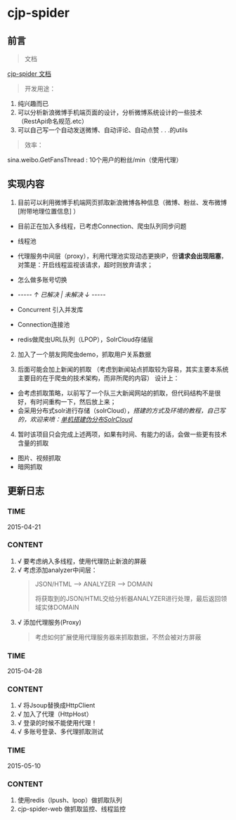 # cjp-spider

## 前言

> 文档

[cjp-spider 文档](https://github.com/JPCui/doc/tree/master/cjp-spider)

> 开发用途：

1. 纯兴趣而已
2. 可以分析新浪微博手机端页面的设计，分析微博系统设计的一些技术（RestApi命名规范.etc）
3. 可以自己写一个自动发送微博、自动评论、自动点赞 . . .的utils

> 效率：

sina.weibo.GetFansThread : 10个用户的粉丝/min（使用代理）

## 实现内容
1. 目前可以利用微博手机端网页抓取新浪微博各种信息（微博、粉丝、发布微博 [附带地理位置信息] ）
 - 目前正在加入多线程，已考虑Connection、爬虫队列同步问题
 - 线程池
 - 代理服务中间层（proxy），利用代理池实现动态更换IP，但**请求会出现阻塞**，对策是：开启线程监视该请求，超时则放弃请求；
 - 怎么做多账号切换

 - *-----  ↑ 已解决 | 未解决 ↓ -----*
 - Concurrent 引入并发库
 - Connection连接池
 - redis做爬虫URL队列（LPOP），SolrCloud存储层

2. 加入了一个朋友网爬虫demo，抓取用户关系数据

3. 后面可能会加上新闻的抓取
（考虑到新闻站点抓取较为容易，其实主要本系统主要目的在于爬虫的技术架构，而非所爬的内容）
设计上：
 - 会考虑抓取策略，以前写了一个队三大新闻网站的抓取，但代码结构不是很好，有时间重构一下，然后放上来；
 - 会采用分布式solr进行存储（solrCloud），*搭建的方式及环境的教程，自己写的，欢迎来喷：[单机搭建伪分布SolrCloud](http://wenku.baidu.com/view/8d858fb2360cba1aa911da59.html)*

4. 暂时该项目只会完成上述两项，如果有时间、有能力的话，会做一些更有技术含量的抓取

 - 图片、视频抓取
 - 暗网抓取
	
## 更新日志

### TIME
2015-04-21
### CONTENT

1. √ 要考虑纳入多线程，使用代理防止新浪的屏蔽
2. √ 考虑添加analyzer中间层：<br>
	> JSON/HTML --> ANALYZER --> DOMAIN
	> 
	> 将获取到的JSON/HTML交给分析器ANALYZER进行处理，最后返回领域实体DOMAIN
3. √ 添加代理服务(Proxy)
	> 考虑如何扩展使用代理服务器来抓取数据，不然会被对方屏蔽

### TIME
2015-04-28
### CONTENT

1. √ 将Jsoup替换成HttpClient
2. √ 加入了代理（HttpHost）
3. √ 登录的时候不能使用代理！
4. √ 多账号登录、多代理抓取测试

### TIME
2015-05-10
### CONTENT

1. 使用redis（lpush、lpop）做抓取队列
2. cjp-spider-web 做抓取监控、线程监控

